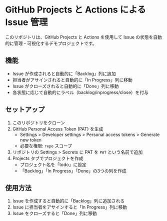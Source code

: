 # GitHub Projects と Actions による Issue 管理

このリポジトリは、GitHub Projects と Actions を使用して Issue の状態を自動的に管理・可視化するデモプロジェクトです。

## 機能

- Issue が作成されると自動的に「Backlog」列に追加
- 担当者がアサインされると自動的に「In Progress」列に移動
- Issue がクローズされると自動的に「Done」列に移動
- 各状態に応じて自動的にラベル（backlog/inprogress/close）を付与

## セットアップ

1. このリポジトリをクローン
2. GitHub Personal Access Token (PAT) を生成
   - Settings > Developer settings > Personal access tokens > Generate new token
   - 必要な権限: `repo` スコープ
3. リポジトリの Settings > Secrets に PAT を `PAT` という名前で追加
4. Projects タブでプロジェクトを作成
   - プロジェクト名を「todo」に設定
   - 「Backlog」「In Progress」「Done」の3つの列を作成

## 使用方法

1. Issue を作成すると自動的に「Backlog」列に追加される
2. Issue に担当者をアサインすると「In Progress」列に移動
3. Issue をクローズすると「Done」列に移動
